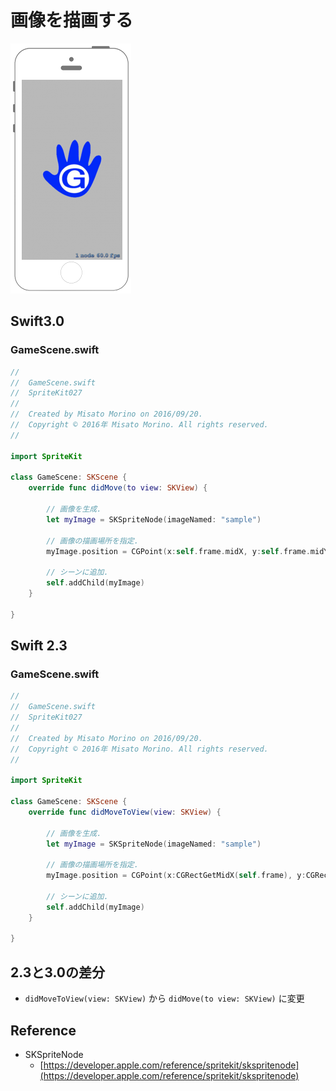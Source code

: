 # 画像を描画する

![Preview spritekit027](img/spritekit027.png)

## Swift3.0
### GameScene.swift
```swift
//
//  GameScene.swift
//  SpriteKit027
//
//  Created by Misato Morino on 2016/09/20.
//  Copyright © 2016年 Misato Morino. All rights reserved.
//

import SpriteKit

class GameScene: SKScene {
    override func didMove(to view: SKView) {
        
        // 画像を生成.
        let myImage = SKSpriteNode(imageNamed: "sample")
        
        // 画像の描画場所を指定.
        myImage.position = CGPoint(x:self.frame.midX, y:self.frame.midY);
        
        // シーンに追加.
        self.addChild(myImage)
    }
    
}
```

## Swift 2.3
### GameScene.swift
```swift 
//
//  GameScene.swift
//  SpriteKit027
//
//  Created by Misato Morino on 2016/09/20.
//  Copyright © 2016年 Misato Morino. All rights reserved.
//

import SpriteKit

class GameScene: SKScene {
    override func didMoveToView(view: SKView) {
        
        // 画像を生成.
        let myImage = SKSpriteNode(imageNamed: "sample")
        
        // 画像の描画場所を指定.
        myImage.position = CGPoint(x:CGRectGetMidX(self.frame), y:CGRectGetMidY(self.frame));
        
        // シーンに追加.
        self.addChild(myImage)
    }
    
}
```

## 2.3と3.0の差分
* ```didMoveToView(view: SKView)``` から ```didMove(to view: SKView)``` に変更

## Reference
* SKSpriteNode
    * [https://developer.apple.com/reference/spritekit/skspritenode](https://developer.apple.com/reference/spritekit/skspritenode)
